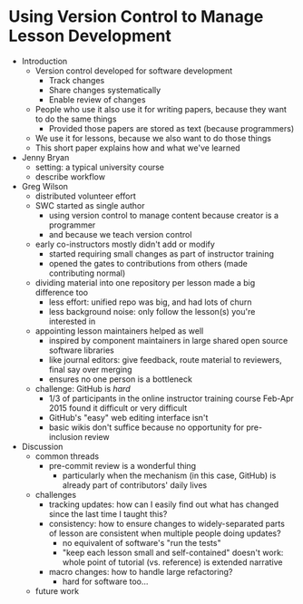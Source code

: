---
---
# Using Version Control to Manage Lesson Development

* Introduction
  * Version control developed for software development
    * Track changes
    * Share changes systematically
    * Enable review of changes
  * People who use it also use it for writing papers, because they want to do the same things
    * Provided those papers are stored as text (because programmers)
  * We use it for lessons, because we also want to do those things
  * This short paper explains how and what we've learned
* Jenny Bryan
  * setting: a typical university course
  * describe workflow
* Greg Wilson
  * distributed volunteer effort
  * SWC started as single author
    * using version control to manage content because creator is a programmer
    * and because we teach version control
  * early co-instructors mostly didn't add or modify
    * started requiring small changes as part of instructor training
    * opened the gates to contributions from others (made contributing normal)
  * dividing material into one repository per lesson made a big difference too
    * less effort: unified repo was big, and had lots of churn
    * less background noise: only follow the lesson(s) you're interested in
  * appointing lesson maintainers helped as well
    * inspired by component maintainers in large shared open source software libraries
    * like journal editors: give feedback, route material to reviewers, final say over merging
    * ensures no one person is a bottleneck
  * challenge: GitHub is *hard*
    * 1/3 of participants in the online instructor training course Feb-Apr 2015 found it difficult or very difficult
    * GitHub's "easy" web editing interface isn't
    * basic wikis don't suffice because no opportunity for pre-inclusion review
* Discussion
  * common threads
    * pre-commit review is a wonderful thing
      * particularly when the mechanism (in this case, GitHub) is already part of contributors' daily lives
  * challenges
    * tracking updates: how can I easily find out what has changed since the last time I taught this?
    * consistency: how to ensure changes to widely-separated parts of lesson are consistent when multiple people doing updates?
      * no equivalent of software's "run the tests"
      * "keep each lesson small and self-contained" doesn't work: whole point of tutorial (vs. reference) is extended narrative
    * macro changes: how to handle large refactoring?
      * hard for software too...
  * future work
